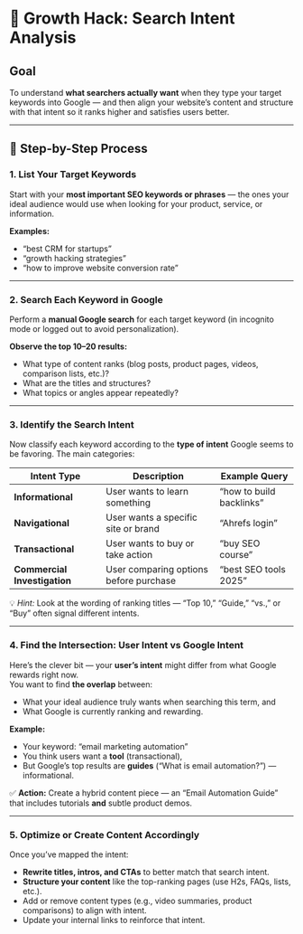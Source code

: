 # 🎯 Growth Hack: Search Intent Analysis

## Goal
To understand **what searchers actually want** when they type your target keywords into Google — and then align your website’s content and structure with that intent so it ranks higher and satisfies users better.

---

## 🧩 Step-by-Step Process

### 1. **List Your Target Keywords**
Start with your **most important SEO keywords or phrases** — the ones your ideal audience would use when looking for your product, service, or information.

**Examples:**
- “best CRM for startups”
- “growth hacking strategies”
- “how to improve website conversion rate”

---

### 2. **Search Each Keyword in Google**
Perform a **manual Google search** for each target keyword (in incognito mode or logged out to avoid personalization).

**Observe the top 10–20 results:**
- What type of content ranks (blog posts, product pages, videos, comparison lists, etc.)?
- What are the titles and structures?
- What topics or angles appear repeatedly?

---

### 3. **Identify the Search Intent**
Now classify each keyword according to the **type of intent** Google seems to be favoring. The main categories:

| Intent Type | Description | Example Query |
|--------------|-------------|----------------|
| **Informational** | User wants to learn something | “how to build backlinks” |
| **Navigational** | User wants a specific site or brand | “Ahrefs login” |
| **Transactional** | User wants to buy or take action | “buy SEO course” |
| **Commercial Investigation** | User comparing options before purchase | “best SEO tools 2025” |

💡 *Hint:* Look at the wording of ranking titles — “Top 10,” “Guide,” “vs.,” or “Buy” often signal different intents.

---

### 4. **Find the Intersection: User Intent vs Google Intent**
Here’s the clever bit — your **user’s intent** might differ from what Google rewards right now.  
You want to find **the overlap** between:
- What your ideal audience truly wants when searching this term, and
- What Google is currently ranking and rewarding.

**Example:**
- Your keyword: “email marketing automation”  
- You think users want a **tool** (transactional),  
- But Google’s top results are **guides** (“What is email automation?”) — informational.

✅ **Action:** Create a hybrid content piece — an “Email Automation Guide” that includes tutorials **and** subtle product demos.

---

### 5. **Optimize or Create Content Accordingly**
Once you’ve mapped the intent:
- **Rewrite titles, intros, and CTAs** to better match that search intent.
- **Structure your content** like the top-ranking pages (use H2s, FAQs, lists, etc.).
- Add or remove content types (e.g., video summaries, product comparisons) to align with intent.
- Update your internal links to reinforce that intent.